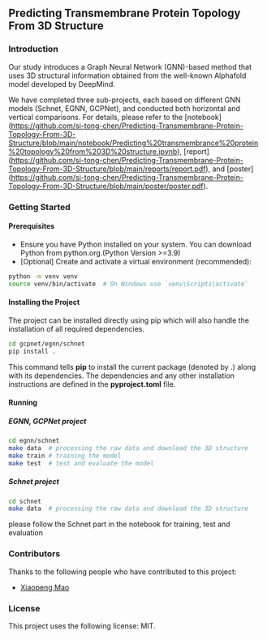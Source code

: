 ## Predicting Transmembrane Protein Topology From 3D Structure

### Introduction
 Our study introduces a Graph Neural Network (GNN)-based method that uses 3D structural information obtained from the well-known Alphafold model developed by DeepMind. 

 We have completed three sub-projects, each based on different GNN models (Schnet, EGNN, GCPNet), and conducted both horizontal and vertical comparisons. For details, please refer to the [notebook] (https://github.com/si-tong-chen/Predicting-Transmembrane-Protein-Topology-From-3D-Structure/blob/main/notebook/Predicting%20transmembrance%20protein%20topology%20from%203D%20structure.ipynb), [report] (https://github.com/si-tong-chen/Predicting-Transmembrane-Protein-Topology-From-3D-Structure/blob/main/reports/report.pdf), and [poster] (https://github.com/si-tong-chen/Predicting-Transmembrane-Protein-Topology-From-3D-Structure/blob/main/poster/poster.pdf).


 ### Getting Started

 #### Prerequisites
 - Ensure you have Python installed on your system. You can download Python from python.org.(Python Version >=3.9)
 - [Optional] Create and activate a virtual environment (recommended):
```bash
python -m venv venv
source venv/bin/activate  # On Windows use `venv\Scripts\activate`
```
#### Installing the Project
The project can be installed directly using pip which will also handle the installation of all required dependencies. 
```bash
cd gcpnet/egnn/schnet
pip install .
```
This command tells **pip** to install the current package (denoted by .) along with its dependencies. The dependencies and any other installation instructions are defined in the **pyproject.toml** file.


#### Running 

##### EGNN, GCPNet project 
```bash
cd egnn/schnet
make data  # processing the raw data and download the 3D structure 
make train # training the model 
make test  # test and evaluate the model 
```
##### Schnet project 
```bash
cd schnet
make data  # processing the raw data and download the 3D structure 
```
please follow the Schnet part in the notebook for training, test and evaluation

### Contributors
Thanks to the following people who have contributed to this project:
- [Xiaopeng Mao](https://github.com/XiaoM96) 

### License
This project uses the following license: MIT.










